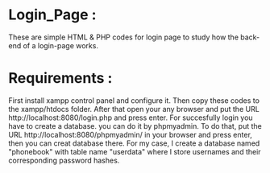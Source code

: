 # Login_Page :
These are simple HTML &amp; PHP codes for login page to study how the back-end of a login-page works.

# Requirements :
First install xampp control panel and configure it. Then copy these codes to the xampp/htdocs folder. After that open your any browser and put the URL http://localhost:8080/login.php and press enter.
For succesfully login you have to create a database. you can do it by phpmyadmin. To do that, put the URL http://localhost:8080/phpmyadmin/ in your browser and press enter, then you can creat database there. For my case, I create a database named "phonebook" with table name "userdata" where I store usernames and their corresponding password hashes.
